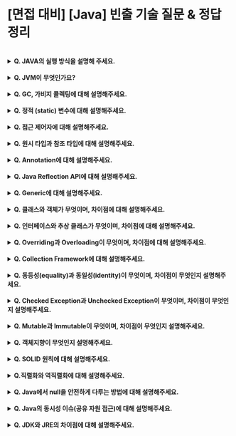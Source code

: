 # [면접 대비] [Java] 빈출 기술 질문 & 정답 정리

<br>
<details>
<summary><strong>Q. JAVA의 실행 방식을 설명해 주세요.</strong></summary>

1. javac가 자바 소스코드인 .java 파일을 읽어 자바 바이트 코드인 .class 파일로 변환한다.
2. Class Loader가 class 파일을 JVM으로 로딩한다.
3. 로딩된 class 파일들은 실행 엔진을 통해 해석된다.
4. 해석된 바이트 코드는 Runtime Data Areas에 배치되어 작업이 수행된다.
</details>

<br>

<details>
<summary><strong>Q. JVM이 무엇인가요?</strong></summary>

* **JVM은 Java Virtual Machine의 약자로, 스택 기반의 가상 머신이다.**
* JVM의 주요 역할은 Java 애플리케이션을 클래스 로더를 통해 읽어 Java API와 함께 실행시키는 것이다. 
* 또한 JVM은 GC(가비지 컬렉션)을 통한 메모리 관리를 수행한다.

<br>
<details>
<summary><strong>QQ. JVM의 구조를 설명해주세요.</strong></summary>
    
* **JVM의 구조는 크게 Garbage Collector, Execution Engine, Class Loader, Runtime Data Area로 나눠진다**.
    * Garbage Collector : 힙 영역에서 사용되지 않은 객체들을 주기적으로 제거한다.
    * Class Loader : JVM 내로 .class 파일을 로드해 Runtime Data Area에 배치한다.
    * Execution Engine : Runtime Data Area에 배치된 .class 파일의 바이트 코드를 실행한다.
      * 실행 시 읽는 방식 (Interpreter)
        1. 인터프리터 방식 : 바이트 코드를 한줄씩 실행한다.
           * 최초 JVM이 차용하던 방식, 느린 속도, JIT보다 저렴한 비용
        2. JIT 방식 : 인터프리터가 반복되는 코드를 발견하면 코드를 어셈블러와 같은 네이티브 코드로 신속하게 실행한다. 
           * 인터프리터에서 발전된 방식, 네이티브 코드 변환에 의한 신속한 변환, 높은 비용
        ```agsl
        JVM은 인터프리터 방식과 JIT 방식을 모두 차용한다.
        일정한 기준이 넘어가면 인터프리터 방식에서 JIT 방식을 통해 바이트 코드를 변환한다.
        ```
    * Runtime Data Area : 프로그램 실행 중에 사용되는 데이터가 저장되는 영역
  
    <br>
  
<details>
<summary><strong>QQQ. Runtime Data Area의 구조를 설명해주세요.</strong></summary>
    
* Runtime Data Area는 Method, Stack, Heap, PC register, Native Method Stack 총 5개의 Area로 구성된다.
  * Method Area : 모든 쓰레드가 공유하는 메모리 영역
    * Class, Interface, Method, Field, Static 변수 등의 바이트 코드를 보관한다.
  * Heap Area : new 키워드로 생성된 객체와 배열이 생성되는 영역
    * 가비지 콜렉터가 주기적으로 참조되지 않는 힙 영역의 객체와 배열을 제거해 메모리를 확보한다.
  * Stack Area : 메소드 호출 시 해당 메소드의 지역변수, 매개변수 등 메소드 내부의 내용을 저장하는 영역
    * 메소드 별로 Stack Area에 할당되는 공간을 Stack Frame이라 함
    * 메소드 수행 종료 후 스택 프레임은 삭제됌
  * PC register Area : 쓰레드 시작 시 생성되어 쓰레드별 한개씩 존재
    * 쓰레드가 수행중인 JVM 명령의 주소를 저장
  * Native Method Stack Area : 자바 외 언어로 작성된 네이티브 코드를 위한 메모리 영역
</details>
</details>
</details>

<br>

<details>
<summary><strong>Q. GC, 가비지 콜렉팅에 대해 설명해주세요.</strong></summary>

* **가비지 콜렉팅은 가비지 콜렉터에 의해 런타임 데이터 영역의 힙 영역에서 사용하지 않는 객체를 제거하고, 메모리를 확보하는 작업을 총칭한다.**
* 이러한 객체를 제거하는 작업이 필요한 이유는 자바 언어는 개발자가 메모리를 직접 해제해 줄 수 없는 언어이기 때문이다.
* GC를 수행할 때는 GC 수행 스레드 이외의 모든 스레드가 정지하며, 이를 stop-the-world라고 한다.
* GC는 Minor GC와 Major GC로 나뉘어지며, 이들은 각각 객체의 생명주기에 따라 Young / Old 한 객체의 참조 메모리를 해제하는 작업이다.
    * Minor GC : 비교적 짧은 생명주기(Young Generation 영역)의 객체 메모리를 해제하는 작업
      1. 객체가 할당될 시 최초 Eden 영역에 할당된다.
      2. Eden 영역이 가득찬다면, 참조가 남아있는 객체를 mark하고 이를 survivor 영역으로 복사한다. (mark and sweep)
      3. Minor GC가 발생할 때마다, 참조가 남아있는 객체는 mark and sweep에 의해 survivor 영역으로 이동한다. 해당 survivor에서도 살아있는 객체는 다음 age의 survivor 영역으로 이동한다.
      4. 이렇게 특정 survivor의 age에 임계하면, old generation 영역으로 해당 객체가 이동한다. (promotion)
    * Major GC : 오랫동안 살아남은 객체(Old Generation 영역) 중 객체 메모리를 해제하는 작업
      1. Minor GC와 다르게 old generation에서의 mark and sweep에서 mark는 삭제될 객체를 mark한다.
> Major GC(Old generation)와 Minor GC(young generation) 로 영역이 구분되는 이유?
> 
> 대부분의 객체는 금방 접근 불가능한 상태가 되며, 아주 일부의 객체만 살아남는다. <br>
> 따라서 오래된 객체에서 젊은 객체의 참조는 아주 적게 존재한다. <br>
> 따라서, JVM은 가비지 컬렉터를 Major와 Minor로 나누어 힙 전체에서 가비지 컬렉팅을 하지 않고, <br>
> young generation인 Minor GC를 수행하므로써 주기적으로 메모리 낭비를 방지한다.

<br>

* 메모리는 단편화된 상태로 Mark And Sweep 이후 메모리를 일정 영역에 응집한다. (Compaction)
    * 이러한 메모리 Mark And Sweep, Compaction 작업을 Mark-Sweep-Compact 알고리즘이라 한다.

<br>

[#REFERENCE, Garbage Collector의 동작 원리](https://sihyung92.oopy.io/java/garbage-collect/1)

</details>

<br>

<details>
<summary><strong>Q. 정적 (static) 변수에 대해 설명해주세요.</strong></summary>

* static 은 정적, 공통의 의미로서, JVM에서 클래스 로더가 메소드 메모리 영역에 적재하는 멤버이다.
* static 을 통해 생성된 정적 멤버는 클래스 별로 관리가 된다.
* static 을 통해 생성된 정적 멤버는 모든 객체가 공유하며 하나의 멤버를 어디서든지 참조할 수 있다.
* 그러나, 메소드 메모리 영역에 존재하는 static 멤버는 GC의 관리 영역 밖에 있으므로 프로그램 종료 시 까지 메모리가 할당된 채로 존재한다.
  * 따라서, 과도한 static 의 사용은 메모리적 악영향을 야기할 수 있다.

</details>

<br>

<details>
<summary><strong>Q. 접근 제어자에 대해 설명해주세요.</strong></summary>

> 객체 지향 설계 기법 중 캡슐화와 정보 은닉에 대한 학습이 선행되면 좋습니다.
* **접근 제어자는 클래스 멤버 선언 시 사용하여 접근 권한을 설정하는 키워드를 의미한다.**
* 접근 제어자를 설정하는 이유는 객체지향적 관점 설계에서의 캡슐화와 정보 은닉 개념과 연관이 있다.
  * 캡슐화 : 관련 있는 데이터를 한 곳에 모아 관리하고, 외부로부터 보호하는 것
    * `ex)` 완성된 클래스를 사용하는 개발자는 private 멤버에 접근할 필요가 없고, 사용할 기능만 외부에 표출함으로써 개발 효율 증가 가능
  * 정보 은닉 : 접근 제한 설정을 통해 보여주고 싶은 객체 내부 정보를 선택적으로 외부에 보여주는 것
    * `ex)` private 멤버를 가지고 있는 완성된 클래스는 컴파일 시 private 멤버의 내용을 확인할 수 없으며, 개발자가 사용 시 정보 은닉을 통해 클래스 사용 간 내부 필드 관련 개발 실수 방지 가능 
* 접근 제어자의 종류
  * private : 클래스 내부에서만 접근 가능
  * default : 동일 패키지에서만 접근 가능
  * protected : 상속받은 클래스 내에서 접근 가능
  * public  : 전체 영역에서 접근 가능

</details>

<br>

<details>
<summary><strong>Q. 원시 타입과 참조 타입에 대해 설명해주세요. </strong></summary>

**원시타입은 실제 데이터(값) 을 저장하는 타입으로, 런타임 데이터 영역의 스택 영역에 저장된다.**
* 원시 타입은 항상 값이 존재해야 하며, 멤버 변수가 초기화 될 때 기본값을 가진다.
* 총 8개의 타입이 있다.(괄호는 바이트 크기)
  * boolean(1), byte(1), short(2), char(2), int(4), float(4), long(8), double(8)
* **참조타입은 생성된 객체의 주소 값을 저장하는 타입으로, 런타입 데이터 영역의 힙 영역에 저장된다.**
  * 참조타입은 null pointer를 가질 수 있다.


</details>

<br>

<details>
<summary><strong>Q. Annotation에 대해 설명해주세요. </strong></summary>

* **애너테이션은 인터페이스를 기반으로 한 문법으로 해당 코드를 설명하는 메타 데이터의 한 형태이다.**
  * 기능 : 사전적 의미의 주석 기능도 수행하지만, 고차원적으로 기능 주입도 수행한다.
  * 역할 : 메타 데이터의 일종으로 프로그램의 정보를 제공하지만, 프로그램의 일부는 아니다.
  * 특징 : 
    * javac에게 코드 문법 에러를 체크하도록 정보를 제공 `ex)` @SuppressWarning
    * 개발 툴이 빌드나 배치 시 코드를 자동으로 생성하게 정보를 제공 `ex)` @Override
    * 이미 만들어진 빌트인 애너테이션과, 커스텀 어너테이션을 생성하기 위한 메타 에너테이션이 있다.
    * 이러한 어노테이션의 정보 읽기와 동작에는 Java Reflection API가 사용된다.
      * 메타 애너테이션의 종류
        * @Retention : 애너테이션 유지 범위 지정 (컴파일 시점 전 / 클래스 / 런타임)
        * @Inherit : 애너테이션 상속 범위 지정
        * @Target : 타입, 필드, 파라미터 등 해당 애너테이션을 어디에 사용할지 지정

<br>

[#REFERENCE, Java Annotation](https://nesoy.github.io/articles/2018-04/Java-Annotation)

</details>

<br>

<details>
<summary><strong>Q. Java Reflection API에 대해 설명해주세요. </strong></summary>

* **Java Reflection API는 구체적인 클래스 정보에 접근하게 해주는 자바 API이다.**
* Reflection API는 런타임 데이터 영역의 메소드 영역에 저장되어 있는 클래스 정보를 가져온다.
* 런타임에 동적으로 타입을 분석하고 정보를 가져오므로 JVM을 최적화할 수 없어 성능 오버헤드 발생 가능성이 있다.
* 예시
  * A.getClass, A.getMethod, 이후 method.invoke
  * Spring IOC에서 Bean을 동적으로 호출해 의존성 주입 시 Reflection API를 사용한다.

<br>

[#REFERENCE, reflection-api](https://tecoble.techcourse.co.kr/post/2020-07-16-reflection-api/)

</details>

<br>

<details>
<summary><strong>Q. Generic에 대해 설명해주세요. </strong></summary>

* **Generic은 클래스, 인터페이스, 메서드를 정의할 때 타입을 파라미터로 사용해 타입 안전성을 제공한다.**
* 객체의 타입을 제네릭으로 명시함으로써 컴파일 시 타입 체크 기능을 제공한다.
* 이를 통해 제네릭은 타입 캐스팅의 번거로움을 줄여주며, 코드 복잡성 감소, 타입 안정성을 보장하는 효과가 있다.


</details>

<br>

<details>
<summary><strong>Q. 클래스와 객체가 무엇이며, 차이점에 대해 설명해주세요. </strong></summary>

* **클래스는 동일한 속성을 가진 데이터의 집합체를 의미한다.**
  * 클래스는 이러한 동일 속성을 가진 실제 사물, 정보인 객체를 정의하는 틀, 설계도의 역할을 한다.
* **객체는 실제 식별 가능한 객체 혹은 사물, 정보를 의미한다.**
  * 이렇게 클래스에서 생성된 객체 단위를 인스턴스(실체화)로 통칭한다.
* **따라서, 클래스는 추상적인 개념이며, 객체는 클래스를 실체화한 개념에서 차이점이 있다.**

</details>

<br>

<details>
<summary><strong>Q. 인터페이스와 추상 클래스가 무엇이며, 차이점에 대해 설명해주세요. </strong></summary>

* **인터페이스는 구현 객체가 같은 동작을 수행하는 것을 보장하기 위해 구현한다.**
  * 다중 상속이 가능하며, 인터페이스 구현 관계 간 연관관계가 없을 수 있다.
* **추상 클래스는 객체의 추상적 상위 개념으로 공통된 개념을 표현할 때 사용한다.**
  * 단일 상속이 가능하며, 상속 집합 관계간 연관관계가 있다.
* **따라서, 인터페이스와 추상 클래스에는 단일 / 상속 여부 및 연관관계에 있어 차이점이 있다.**

</details>

<br>

<details>
<summary><strong>Q. Overriding과 Overloading이 무엇이며, 차이점에 대해 설명해주세요. </strong></summary>

* **오버라이딩은 상위 클래스의 메소드를 재정의하는 것을 의미한다.**
  * 객체지향적 설계 관점에서 다형성을 보장한다.
  * @Override를 명시함으로써 컴파일 타임에 해당 메소드가 오버라이딩임을 명시하고 안정성을 보장한다.
  * 런타임 다형성이다.
* **오버로딩은 같은 클래스 내 동일 메소드 이름을 가지지만 매개변수 타입, 개수가 다르게 구현될 수 있는 것을 의미한다.**
  * 컴파일 타임 다형성이다.
* **따라서 오버로딩과 오버라이딩의 차이는 다형성을 어느 시점에서 보장하는지와, 각각의 사용 용도 / 기능에 차이점이 있다.**

</details>

<br>

<details>
<summary><strong>Q. Collection Framework에 대해 설명해주세요. </strong></summary>

* **컬렉션 프레임워크는 Java Collection에서 널리 알려져 있는 Stack, Queue, LinkedList 등 자료구조를 효율적으로 java 내에서 사용할 수 있게 만들어 놓은 라이브러리이다.**
  * List, Set은 Collection Interface를 상속받지만, Map 인터페이스는 구조상의 차이라 별도로 정의된다.

</details>

<br>

<details>
<summary><strong>Q. 동등성(equality)과 동일성(identity)이 무엇이며, 차이점이 무엇인지 설명해주세요.  </strong></summary>

* **동등성은 객체가 동일한 논리적 기준을 가지고 있음을 의미하며, 동일성은 객체의 메모리 내 주소값이 같음을 의미한다.**
  * 동등성(equality)
    * 논리적으로 같은 기준를 지녔는지를 확인하며 이에 따라 동등성의 기준이 필요하다.
    * 개발자가 원한다면 equals 메소드를 오버라이드해 동등성의 판단 기준을 정의한다.
      * 기본적으로 equals 메소드는 주소값이 동일한지만 체크한다. (==)
  * 동일성(identity)
    * 객체가 동일한 메모리 주소값을 가지고 있는 것을 의미한다.
    * == 로 기본적으로 정의되어 있다.

<br>

[#REFERENCE, 동일성과 동등성](https://creampuffy.tistory.com/140)

</details>

<br>

<details>
<summary><strong>Q. Checked Exception과 Unchecked Exception이 무엇이며, 차이점이 무엇인지 설명해주세요.  </strong></summary>

* **Checked Exception은 반드시 예외 처리를 해야하는 특징을 가지고 있는 Exception이며, 컴파일 단계에서 발생할 수 있는 Exception을 의미한다.**
  * 정형적인 Format에 맞춘 Exception을 정의하므로 해당 기능에 필수적인 Exception을 강제하여 오류를 방지한다.
  * FileNotFoundException, IOException 등이 있다.
  * 오류가 발생해도 Transaction은 rollback되지 않고, 정상적으로 commit된다.
* **Unchecked Exception은 RuntimeException을 상속받는 하위 Exception으로, 말 그대로 예외 처리를 강제하지 않는 Exception이다.**
  * 개발자들에 의해 실수로 발생하는 것이므로 에러를 강제하지 않는다.
  * NPE, ArrayIndexOutOfBoundsException 등이 있다.
* `+` Error는 시스템 자체에 비정상적인 상황이 발생했음을 의미한다. 처리할 수 있는 방법이 없다.
  * OutOfMemoryError나 StackOverFlowError 등이 있다.
  * 오류 발생 시 Transaction은 rollback된다.
* **따라서, Checked Exception과 Unchecked Exception은 RuntimeException의 상속 유무와, rollback 유무에서 차이점이 있다.**

<br>

[#REFERENCE, Error, Checked Exception, Unchecked Exception](https://devlog-wjdrbs96.tistory.com/351)

</details>

<br>

<details>
<summary><strong>Q. Mutable과 Immutable이 무엇이며, 차이점이 무엇인지 설명해주세요. </strong></summary>

* **Mutable은 객체의 수정을 허용하는 가변성이 있는 객체이다.**
  * 종류 : List, HashMap, StringBuilder, StringBuffer 등
  * 병렬 처리 시 값을 보장할 수 없다. (thread-unsafe)
    * thread-safe 하게 String을 가변적으로 사용하려면 String Buffer를 사용해야 한다. 
* **Immutable은 객체의 수정을 허용하지 않는 불변성이 있는 객체이다.**
  * 종류 : String, Wrapper Class 등
  * 병렬 처리 시 값을 보장한다. (thread-safe)
* **따라서 두 속성의 차이는 병렬 처리에서의 문제와, 객체 수정에서 차이점이 있다.**

<br>

[#REFERENCE, 동일성과 동등성](https://creampuffy.tistory.com/140)

</details>

<br>

<details>
<summary><strong>Q. 객체지향이 무엇인지 설명해주세요. </strong></summary>

* **객체 지향(Object Oriented)은 실세계의 개체를 같은 속성과 행위(메서드)가 결합한 형태의 개체로 표현하는 기법이다.**
* 객체지향의 기법에는 캡슐화, 정보 은닉, 다형성, 추상화, 의존 관계 생성 등이 있다.
* Java에서는 이러한 객체 지향 설계와 기법을 클래스 및 객체, 접근 제어자, 상속, 캐스팅 등으로 구현한다.

</details>

<br>

<details>
<summary><strong>Q. SOLID 원칙에 대해 설명해주세요. </strong></summary>

* **SOLID 원칙은 객체 지향을 추구하기 위한 설계 원칙이다.**
  * Single Responsibility Principle (단일 책임 원칙) : 하나의 클래스는 하나의 목적과 책임을 가지고 있어야 한다는 원칙
    * 다른 4원칙의 기초 원칙
  * Open Close Principle (개방-폐쇄 원칙) : 소프트웨어의 구성요소는 확장에는 열려있고 변경에는 닫혀있어야 한다는 원칙
    * 해석 : 변경될 것은 계속 변경되게 두고, 변경되지 않아야 할 것은 닫혀있게끔 해야한다는 원칙
  * Liskov Substitution Principle (리스코프 치환 원칙) : 하위 클래스는 언제나 자신의 상위 클래스로 교체할 수 있어야 한다는 원칙
    * 해석 : 즉, 상속되는 객체는 부모 객체를 완전히 대체해도 아무런 문제가 없도록 설계해야 한다는 것
  * Interface Segregation Principle (인터페이스 분리 원칙) : 자신이 사용하지 않는 인터페이스는 만들지도 말아야 한다는 원칙
    * 해석 : 즉, 클라이언트들이 꼭 필요한 메서드와 인터페이스만 이용할 수 있게 불필요한 인터페이스는 설계하지 말아야 한다는 것
  * Dependency Inversion Principle (의존성 치환 원칙) : 추상을 매개로 관계를 최대한 느슨하게 만들어야 한다는 것
    * 해석 : 즉, 변경이 없는 것(유사 불변)의 속성에 대해서 관계를 맺어야 변경이 적다는 것

<br>

</details>

<br>

<details>
<summary><strong>Q.직렬화와 역직렬화에 대해 설명해주세요. </strong></summary>

* **직렬화는 시스템 내부에서 사용되는 객체 또는 데이터를 외부에서 사용할 수 있도록 바이트 형태로 데이터를 변환하는 기술이다.**
  * 직렬화의 종류에는 JSON, CSV, XML, Binary 등이 있다. (Java 직렬화는 별개이며, Java 시스템 <-> Java 시스템 통신 간 사용한다)
* **반대로, 역직렬화는 시스템 외부에서 사용되었던 바이트 형태의 데이터를 내부에서 사용할 수 있도록 데이터를 변환하는 기술이다.**
* **Java의 직렬화와 역직렬화 기술이 필요한 이유는 데이터의 메모리 구조에 기반한다.**
  * Java의 원시 타입은 스택 영역에 저장되며, 디스크에 저장하거나 통신할 때 그 값이 유지된다.
  * 반면 Java의 참조 타입은 힙 메모리에 저장되며, 스택은 이 힙 메모리를 참조하는 구조로, 주소값만을 가지고 있다.
  * 따라서 참조 타입의 경우에는 프로그램을 종료하고 다시 실행 시에 주소 값을 가져오더라도 해당 값의 데이터는 날아가버리므로 직렬화에 의한 데이터 보존과 통신이 필요하다.
* **즉, 직렬화/역직렬화는 JVM의 메모리에 상주되어 있는 객체 데이터를 영속화하고, 이를 다른 시스템으로 통신하기 위해 사용한다.**

<br>

[#REFERENCE, java 직렬화와 역직렬화](https://steady-coding.tistory.com/576)

</details>

<br>

<details>
<summary><strong>Q. Java에서 null을 안전하게 다루는 방법에 대해 설명해주세요. </strong></summary>

1. 디버깅 환경에서는 Assert를 활용해 값을 강제하여 null을 방어할 수 있다.
2. Optional을 사용해 리턴 타입에서 조건부 null을 반환하고 이에 따른 분기를 설계할 수 있다.
3. 또한 개발자는 사전 조건과 사후 조건을 명확히 해 계약에 의한 설계(Design By Contract)를 실천해야 한다.

<br>

[#REFERENCE, Design By Contract](https://kukim.tistory.com/76)

</details>

<br>

<details>
<summary><strong>Q. Java의 동시성 이슈(공유 자원 접근)에 대해 설명해주세요. </strong></summary>

* **Java의 동시성 이슈는 멀티 스레드 환경에서 동일한 자원에 접근할 시 스레드 간 경쟁 상태로 인해 개발자가 의도하지 않은 방향으로 값이 조회, 변경, 교착되는 문제를 의미한다.**
  * Java의 동시성 이슈의 발생 원인과 현상
    * 경쟁 상태 : 두 개 이상의 스레드가 공유 자원에 동시에 접근해 데이터의 일관성(정합성)이 깨져버리는 문제
    * 교착 상태 : 두 개 이상의 스레드가 서로가 가진 자원을 기다리며 무한히 대기하는 문제
    * 메모리 일관성 문제 : 공유된 변수의 값을 캐시에 저장하여 사용하는 경우, 캐시와 메모리의 값이 일치하지 않는 문제
  * Java의 동시성 이슈 해결 방법
    * 암시적 Lock 사용 : Synchronized를 사용해 하나의 스레드에서만 자원을 사용하게 잠금
    * 명시적 Lock 사용 : Lock 인터페이스를 사용해 하나의 스레드에서만 자원을 사용하게 잠금
    * 불변 객체 사용 : 애초에 값이 변경될 일 없는 String, Wrapper class, final 키워드 등을 활용한다.
    
<br>

[#REFERENCE, Java 멀티 스레드 환경에서의 동시성 문제와 대책](https://everydayyy.tistory.com/154) 

</details>

<br>

<details>
<summary><strong>Q. JDK와 JRE의 차이점에 대해 설명해주세요. </strong></summary>

* **JDK는 Java Development Kit의 약자로, 개발자가 Java를 활용하여 개발하는데 사용하는 도구이며 이는 JRE를 포함하고 있다.**
* **JRE는 Java Runtime Environment의 약자로, 단순 Java 프로그램을 실행시키기 위한 환경과 도구이다.**
* **따라서, JDK는 Java 개발 목적의 도구이며, JRE는 Java 실행 환경 목적의 도구라는 차이점이 있다.**
  * 따라서, 일반적으로 개발 환경에서는 JDK를 설치하며, 운영 환경에서는 JRE를 설치한다.

</details>